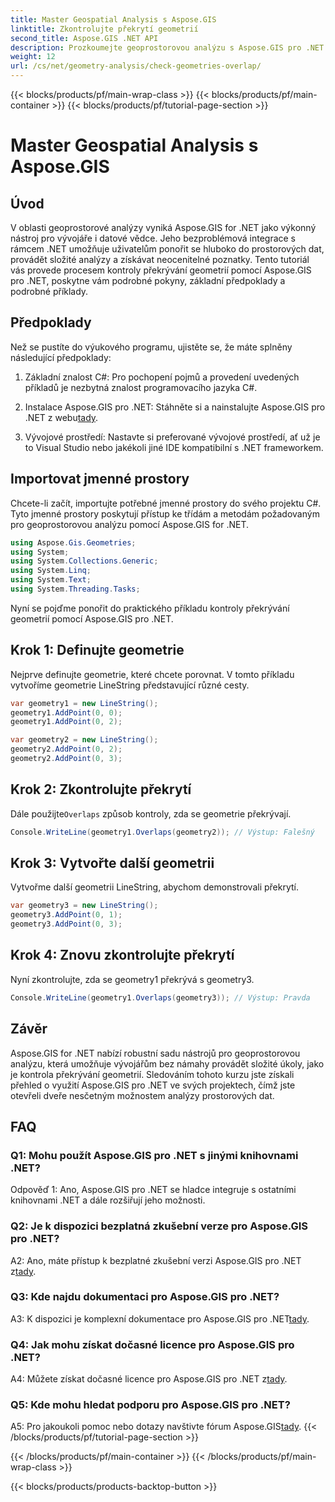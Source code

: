 ```yaml
---
title: Master Geospatial Analysis s Aspose.GIS
linktitle: Zkontrolujte překrytí geometrií
second_title: Aspose.GIS .NET API
description: Prozkoumejte geoprostorovou analýzu s Aspose.GIS pro .NET. Naučte se, jak zkontrolovat, jak se geometrie překrývají, pomocí podrobných pokynů.
weight: 12
url: /cs/net/geometry-analysis/check-geometries-overlap/
---
```


{{< blocks/products/pf/main-wrap-class >}}
{{< blocks/products/pf/main-container >}}
{{< blocks/products/pf/tutorial-page-section >}}

# Master Geospatial Analysis s Aspose.GIS

## Úvod

V oblasti geoprostorové analýzy vyniká Aspose.GIS for .NET jako výkonný nástroj pro vývojáře i datové vědce. Jeho bezproblémová integrace s rámcem .NET umožňuje uživatelům ponořit se hluboko do prostorových dat, provádět složité analýzy a získávat neocenitelné poznatky. Tento tutoriál vás provede procesem kontroly překrývání geometrií pomocí Aspose.GIS pro .NET, poskytne vám podrobné pokyny, základní předpoklady a podrobné příklady.

## Předpoklady

Než se pustíte do výukového programu, ujistěte se, že máte splněny následující předpoklady:

1. Základní znalost C#: Pro pochopení pojmů a provedení uvedených příkladů je nezbytná znalost programovacího jazyka C#.

2.  Instalace Aspose.GIS pro .NET: Stáhněte si a nainstalujte Aspose.GIS pro .NET z webu[tady](https://releases.aspose.com/gis/net/).

3. Vývojové prostředí: Nastavte si preferované vývojové prostředí, ať už je to Visual Studio nebo jakékoli jiné IDE kompatibilní s .NET frameworkem.

## Importovat jmenné prostory

Chcete-li začít, importujte potřebné jmenné prostory do svého projektu C#. Tyto jmenné prostory poskytují přístup ke třídám a metodám požadovaným pro geoprostorovou analýzu pomocí Aspose.GIS for .NET.

```csharp
using Aspose.Gis.Geometries;
using System;
using System.Collections.Generic;
using System.Linq;
using System.Text;
using System.Threading.Tasks;
```

Nyní se pojďme ponořit do praktického příkladu kontroly překrývání geometrií pomocí Aspose.GIS pro .NET.

## Krok 1: Definujte geometrie

Nejprve definujte geometrie, které chcete porovnat. V tomto příkladu vytvoříme geometrie LineString představující různé cesty.

```csharp
var geometry1 = new LineString();
geometry1.AddPoint(0, 0);
geometry1.AddPoint(0, 2);

var geometry2 = new LineString();
geometry2.AddPoint(0, 2);
geometry2.AddPoint(0, 3);
```

## Krok 2: Zkontrolujte překrytí

 Dále použijte`Overlaps` způsob kontroly, zda se geometrie překrývají.

```csharp
Console.WriteLine(geometry1.Overlaps(geometry2)); // Výstup: Falešný
```

## Krok 3: Vytvořte další geometrii

Vytvořme další geometrii LineString, abychom demonstrovali překrytí.

```csharp
var geometry3 = new LineString();
geometry3.AddPoint(0, 1);
geometry3.AddPoint(0, 3);
```

## Krok 4: Znovu zkontrolujte překrytí

Nyní zkontrolujte, zda se geometry1 překrývá s geometry3.

```csharp
Console.WriteLine(geometry1.Overlaps(geometry3)); // Výstup: Pravda
```

## Závěr

Aspose.GIS for .NET nabízí robustní sadu nástrojů pro geoprostorovou analýzu, která umožňuje vývojářům bez námahy provádět složité úkoly, jako je kontrola překrývání geometrií. Sledováním tohoto kurzu jste získali přehled o využití Aspose.GIS pro .NET ve svých projektech, čímž jste otevřeli dveře nesčetným možnostem analýzy prostorových dat.

## FAQ

### Q1: Mohu použít Aspose.GIS pro .NET s jinými knihovnami .NET?

Odpověď 1: Ano, Aspose.GIS pro .NET se hladce integruje s ostatními knihovnami .NET a dále rozšiřují jeho možnosti.

### Q2: Je k dispozici bezplatná zkušební verze pro Aspose.GIS pro .NET?

 A2: Ano, máte přístup k bezplatné zkušební verzi Aspose.GIS pro .NET z[tady](https://releases.aspose.com/).

### Q3: Kde najdu dokumentaci pro Aspose.GIS pro .NET?

 A3: K dispozici je komplexní dokumentace pro Aspose.GIS pro .NET[tady](https://reference.aspose.com/gis/net/).

### Q4: Jak mohu získat dočasné licence pro Aspose.GIS pro .NET?

 A4: Můžete získat dočasné licence pro Aspose.GIS pro .NET z[tady](https://purchase.aspose.com/temporary-license/).

### Q5: Kde mohu hledat podporu pro Aspose.GIS pro .NET?

A5: Pro jakoukoli pomoc nebo dotazy navštivte fórum Aspose.GIS[tady](https://forum.aspose.com/c/gis/33).
{{< /blocks/products/pf/tutorial-page-section >}}

{{< /blocks/products/pf/main-container >}}
{{< /blocks/products/pf/main-wrap-class >}}

{{< blocks/products/products-backtop-button >}}
